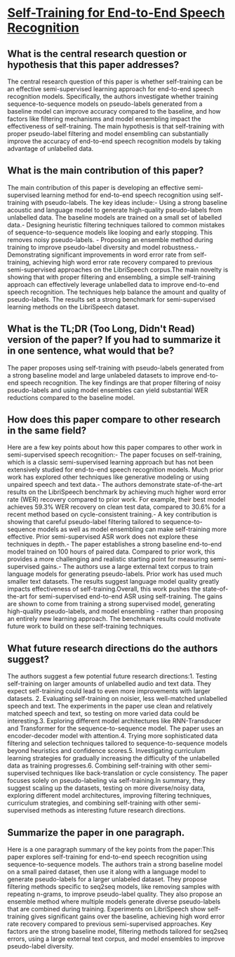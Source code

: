 # [Self-Training for End-to-End Speech Recognition](https://arxiv.org/abs/1909.09116)

## What is the central research question or hypothesis that this paper addresses?

The central research question of this paper is whether self-training can be an effective semi-supervised learning approach for end-to-end speech recognition models. Specifically, the authors investigate whether training sequence-to-sequence models on pseudo-labels generated from a baseline model can improve accuracy compared to the baseline, and how factors like filtering mechanisms and model ensembling impact the effectiveness of self-training. The main hypothesis is that self-training with proper pseudo-label filtering and model ensembling can substantially improve the accuracy of end-to-end speech recognition models by taking advantage of unlabelled data.


## What is the main contribution of this paper?

The main contribution of this paper is developing an effective semi-supervised learning method for end-to-end speech recognition using self-training with pseudo-labels. The key ideas include:- Using a strong baseline acoustic and language model to generate high-quality pseudo-labels from unlabelled data. The baseline models are trained on a small set of labelled data.- Designing heuristic filtering techniques tailored to common mistakes of sequence-to-sequence models like looping and early stopping. This removes noisy pseudo-labels. - Proposing an ensemble method during training to improve pseudo-label diversity and model robustness.- Demonstrating significant improvements in word error rate from self-training, achieving high word error rate recovery compared to previous semi-supervised approaches on the LibriSpeech corpus.The main novelty is showing that with proper filtering and ensembling, a simple self-training approach can effectively leverage unlabelled data to improve end-to-end speech recognition. The techniques help balance the amount and quality of pseudo-labels. The results set a strong benchmark for semi-supervised learning methods on the LibriSpeech dataset.


## What is the TL;DR (Too Long, Didn't Read) version of the paper? If you had to summarize it in one sentence, what would that be?

The paper proposes using self-training with pseudo-labels generated from a strong baseline model and large unlabeled datasets to improve end-to-end speech recognition. The key findings are that proper filtering of noisy pseudo-labels and using model ensembles can yield substantial WER reductions compared to the baseline model.


## How does this paper compare to other research in the same field?

Here are a few key points about how this paper compares to other work in semi-supervised speech recognition:- The paper focuses on self-training, which is a classic semi-supervised learning approach but has not been extensively studied for end-to-end speech recognition models. Much prior work has explored other techniques like generative modeling or using unpaired speech and text data.- The authors demonstrate state-of-the-art results on the LibriSpeech benchmark by achieving much higher word error rate (WER) recovery compared to prior work. For example, their best model achieves 59.3% WER recovery on clean test data, compared to 30.6% for a recent method based on cycle-consistent training.- A key contribution is showing that careful pseudo-label filtering tailored to sequence-to-sequence models as well as model ensembling can make self-training more effective. Prior semi-supervised ASR work does not explore these techniques in depth.- The paper establishes a strong baseline end-to-end model trained on 100 hours of paired data. Compared to prior work, this provides a more challenging and realistic starting point for measuring semi-supervised gains.- The authors use a large external text corpus to train language models for generating pseudo-labels. Prior work has used much smaller text datasets. The results suggest language model quality greatly impacts effectiveness of self-training.Overall, this work pushes the state-of-the-art for semi-supervised end-to-end ASR using self-training. The gains are shown to come from training a strong supervised model, generating high-quality pseudo-labels, and model ensembling - rather than proposing an entirely new learning approach. The benchmark results could motivate future work to build on these self-training techniques.


## What future research directions do the authors suggest?

The authors suggest a few potential future research directions:1. Testing self-training on larger amounts of unlabelled audio and text data. They expect self-training could lead to even more improvements with larger datasets. 2. Evaluating self-training on noisier, less well-matched unlabelled speech and text. The experiments in the paper use clean and relatively matched speech and text, so testing on more varied data could be interesting.3. Exploring different model architectures like RNN-Transducer and Transformer for the sequence-to-sequence model. The paper uses an encoder-decoder model with attention.4. Trying more sophisticated data filtering and selection techniques tailored to sequence-to-sequence models beyond heuristics and confidence scores.5. Investigating curriculum learning strategies for gradually increasing the difficulty of the unlabelled data as training progresses.6. Combining self-training with other semi-supervised techniques like back-translation or cycle consistency. The paper focuses solely on pseudo-labeling via self-training.In summary, they suggest scaling up the datasets, testing on more diverse/noisy data, exploring different model architectures, improving filtering techniques, curriculum strategies, and combining self-training with other semi-supervised methods as interesting future research directions.


## Summarize the paper in one paragraph.

Here is a one paragraph summary of the key points from the paper:This paper explores self-training for end-to-end speech recognition using sequence-to-sequence models. The authors train a strong baseline model on a small paired dataset, then use it along with a language model to generate pseudo-labels for a larger unlabeled dataset. They propose filtering methods specific to seq2seq models, like removing samples with repeating n-grams, to improve pseudo-label quality. They also propose an ensemble method where multiple models generate diverse pseudo-labels that are combined during training. Experiments on LibriSpeech show self-training gives significant gains over the baseline, achieving high word error rate recovery compared to previous semi-supervised approaches. Key factors are the strong baseline model, filtering methods tailored for seq2seq errors, using a large external text corpus, and model ensembles to improve pseudo-label diversity.
